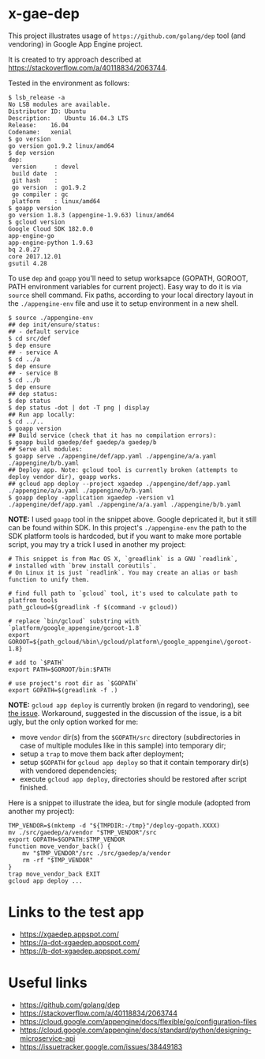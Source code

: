 # x-gae-dep

This project illustrates usage of `https://github.com/golang/dep` tool (and
vendoring) in Google App Engine project.

It is created to try approach described at
https://stackoverflow.com/a/40118834/2063744.

Tested in the environment as follows:

```console
$ lsb_release -a
No LSB modules are available.
Distributor ID:	Ubuntu
Description:	Ubuntu 16.04.3 LTS
Release:	16.04
Codename:	xenial
$ go version
go version go1.9.2 linux/amd64
$ dep version
dep:
 version     : devel
 build date  : 
 git hash    : 
 go version  : go1.9.2
 go compiler : gc
 platform    : linux/amd64
$ goapp version
go version 1.8.3 (appengine-1.9.63) linux/amd64
$ gcloud version
Google Cloud SDK 182.0.0
app-engine-go 
app-engine-python 1.9.63
bq 2.0.27
core 2017.12.01
gsutil 4.28
```

To use `dep` and `goapp` you'll need to setup worksapce (GOPATH, GOROOT, PATH
environment variables for current project). Easy way to do it is via `source`
shell command. Fix paths, according to your local directory layout in the
`./appengine-env` file and use it to setup environment in a new shell.

```console
$ source ./appengine-env
## dep init/ensure/status:
## - default service
$ cd src/def
$ dep ensure
## - service A
$ cd ../a
$ dep ensure
## - service B
$ cd ../b
$ dep ensure
## dep status:
$ dep status
$ dep status -dot | dot -T png | display
## Run app locally:
$ cd ../..
$ goapp version
## Build service (check that it has no compilation errors):
$ goapp build gaedep/def gaedep/a gaedep/b
## Serve all modules:
$ goapp serve ./appengine/def/app.yaml ./appengine/a/a.yaml ./appengine/b/b.yaml
## Deploy app. Note: gcloud tool is currently broken (attempts to deploy vendor dir), goapp works.
## gcloud app deploy --project xgaedep ./appengine/def/app.yaml ./appengine/a/a.yaml ./appengine/b/b.yaml
$ goapp deploy -application xgaedep -version v1 ./appengine/def/app.yaml ./appengine/a/a.yaml ./appengine/b/b.yaml
```

**NOTE:** I used `goapp` tool in the snippet above. Google depricated it, but it still can be found within SDK.
In this project's `./appengine-env` the path to the SDK platform tools is hardcoded, but if you want to make
more portable script, you may try a trick I used in another my project:

```console
# This snippet is from Mac OS X, `greadlink` is a GNU `readlink`,
# installed with `brew install coreutils`.
# On Linux it is just `readlink`. You may create an alias or bash function to unify them.

# find full path to `gcloud` tool, it's used to calculate path to platfrom tools
path_gcloud=$(greadlink -f $(command -v gcloud))

# replace `bin/gcloud` substring with `platform/google_appengine/goroot-1.8`
export GOROOT=${path_gcloud/%bin\/gcloud/platform\/google_appengine\/goroot-1.8}

# add to `$PATH`
export PATH=$GOROOT/bin:$PATH

# use project's root dir as `$GOPATH`
export GOPATH=$(greadlink -f .)
```

**NOTE:** `gcloud app deploy` is currently broken (in regard to vendoring),
see [the issue](https://issuetracker.google.com/issues/38449183).
Workaround, suggested in the discussion of the issue, is a bit ugly, but the only option worked for me:

- move `vendor` dir(s) from the `$GOPATH/src` directory (subdirectories in case of multiple modules
  like in this sample) into temporary dir;
- setup a `trap` to move them back after deployment;
- setup `$GOPATH` for `gcloud app deploy` so that it contain temporary dir(s) with vendored dependencies;
- execute `gcloud app deploy`, directories should be restored after script finished.

Here is a snippet to illustrate the idea, but for single module (adopted from another my project):

```console
TMP_VENDOR=$(mktemp -d "${TMPDIR:-/tmp}"/deploy-gopath.XXXX)
mv ./src/gaedep/a/vendor "$TMP_VENDOR"/src
export GOPATH=$GOPATH:$TMP_VENDOR
function move_vendor_back() {
    mv "$TMP_VENDOR"/src ./src/gaedep/a/vendor
    rm -rf "$TMP_VENDOR"
}
trap move_vendor_back EXIT
gcloud app deploy ...
```

# Links to the test app

- https://xgaedep.appspot.com/
- https://a-dot-xgaedep.appspot.com/
- https://b-dot-xgaedep.appspot.com/

# Useful links

- https://github.com/golang/dep
- https://stackoverflow.com/a/40118834/2063744
- https://cloud.google.com/appengine/docs/flexible/go/configuration-files
- https://cloud.google.com/appengine/docs/standard/python/designing-microservice-api
- https://issuetracker.google.com/issues/38449183
